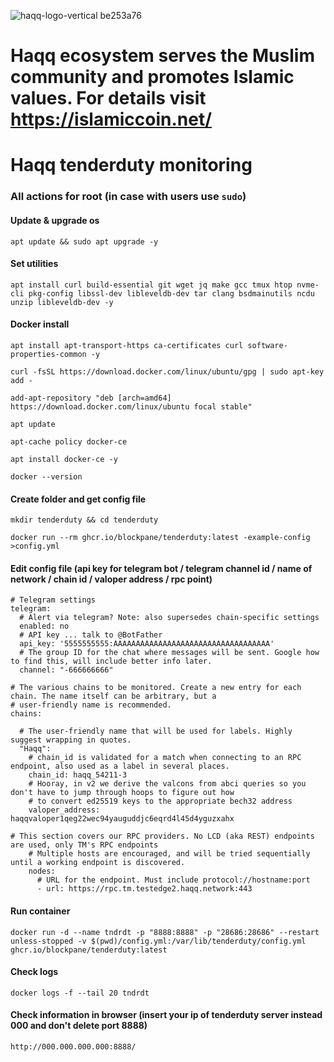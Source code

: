 ![haqq-logo-vertical be253a76](https://user-images.githubusercontent.com/65398578/196053994-fac5700d-ece2-4eae-a25b-208f22ca9fd4.png)
# Haqq ecosystem serves the Muslim community and promotes Islamic values. For details visit https://islamiccoin.net/
# Haqq tenderduty monitoring
### All actions for root (in case with users use `sudo`)
#### Update & upgrade os
```
apt update && sudo apt upgrade -y
```
#### Set utilities
```
apt install curl build-essential git wget jq make gcc tmux htop nvme-cli pkg-config libssl-dev libleveldb-dev tar clang bsdmainutils ncdu unzip libleveldb-dev -y
```
#### Docker install
```
apt install apt-transport-https ca-certificates curl software-properties-common -y
```
```
curl -fsSL https://download.docker.com/linux/ubuntu/gpg | sudo apt-key add -
```
```
add-apt-repository "deb [arch=amd64] https://download.docker.com/linux/ubuntu focal stable"
```
```
apt update
```
```
apt-cache policy docker-ce
```
```
apt install docker-ce -y
```
```
docker --version
```
#### Create folder and get config file
```
mkdir tenderduty && cd tenderduty
```
```
docker run --rm ghcr.io/blockpane/tenderduty:latest -example-config >config.yml
```
#### Edit config file (api key for telegram bot / telegram channel id / name of network / chain id / valoper address / rpc point)
```
# Telegram settings
telegram:
  # Alert via telegram? Note: also supersedes chain-specific settings
  enabled: no
  # API key ... talk to @BotFather
  api_key: '5555555555:AAAAAAAAAAAAAAAAAAAAAAAAAAAAAAAAAAA'
  # The group ID for the chat where messages will be sent. Google how to find this, will include better info later.
  channel: "-666666666"
```

```
# The various chains to be monitored. Create a new entry for each chain. The name itself can be arbitrary, but a
# user-friendly name is recommended.
chains:

  # The user-friendly name that will be used for labels. Highly suggest wrapping in quotes.
  "Haqq":
    # chain_id is validated for a match when connecting to an RPC endpoint, also used as a label in several places.
    chain_id: haqq_54211-3
    # Hooray, in v2 we derive the valcons from abci queries so you don't have to jump through hoops to figure out how
    # to convert ed25519 keys to the appropriate bech32 address
    valoper_address: haqqvaloper1qeg22wec94yauguddjc6eqrd4l45d4yguzxahx
```

```
# This section covers our RPC providers. No LCD (aka REST) endpoints are used, only TM's RPC endpoints
    # Multiple hosts are encouraged, and will be tried sequentially until a working endpoint is discovered.
    nodes:
      # URL for the endpoint. Must include protocol://hostname:port
      - url: https://rpc.tm.testedge2.haqq.network:443
```
#### Run container
```
docker run -d --name tndrdt -p "8888:8888" -p "28686:28686" --restart unless-stopped -v $(pwd)/config.yml:/var/lib/tenderduty/config.yml ghcr.io/blockpane/tenderduty:latest
```
#### Check logs
```
docker logs -f --tail 20 tndrdt
```
#### Check information in browser (insert your ip of tenderduty server instead 000 and don't delete port 8888)
```
http://000.000.000.000:8888/
```

